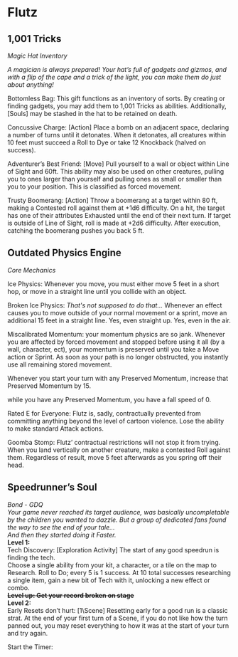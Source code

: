 # Flutz 

## 1,001 Tricks

*Magic Hat Inventory*

*A magician is always prepared\! Your hat’s full of gadgets and gizmos, and with a flip of the cape and a trick of the light, you can make them do just about anything\!*

Bottomless Bag: This gift functions as an inventory of sorts. By creating or finding gadgets, you may add them to 1,001 Tricks as abilities. Additionally, \[Souls\] may be stashed in the hat to be retained on death. 

Concussive Charge: \[Action\] Place a bomb on an adjacent space, declaring a number of turns until it detonates. When it detonates, all creatures within 10 feet must succeed a Roll to Dye or take 12 Knockback (halved on success).

Adventurer’s Best Friend: \[Move\] Pull yourself to a wall or object within Line of Sight and 60ft. This ability may also be used on other creatures, pulling you to ones larger than yourself and pulling ones as small or smaller than you to your position. This is classified as forced movement. 

Trusty Boomerang: \[Action\] Throw a boomerang at a target within 80 ft, making a Contested roll against them at \+1d6 difficulty. On a hit, the target has one of their attributes Exhausted until the end of their next turn. If target is outside of Line of Sight, roll is made at \+2d6 difficulty. After execution, catching the boomerang pushes you back 5 ft.

## Outdated Physics Engine

*Core Mechanics*

Ice Physics: Whenever you move, you must either move 5 feet in a short hop, or move in a straight line until you collide with an object.

Broken Ice Physics: *That's not supposed to do that…* Whenever an effect causes you to move outside of your normal movement or a sprint, move an additional 15 feet in a straight line. Yes, even straight up. Yes, even in the air.

Miscalibrated Momentum: your momentum physics are so jank. Whenever you are affected by forced movement and stopped before using it all (by a wall, character, ect), your momentum is preserved until you take a Move action or Sprint. As soon as your path is no longer obstructed, you instantly use all remaining stored movement.

Whenever you start your turn with any Preserved Momentum, increase that Preserved Momentum by 15\.

while you have any Preserved Momentum, you have a fall speed of 0\.

Rated E for Everyone: Flutz is, sadly, contractually prevented from committing anything beyond the level of cartoon violence. Lose the ability to make standard Attack actions. 

Goomba Stomp: Flutz’ contractual restrictions will not stop it from trying. When you land vertically on another creature, make a contested Roll against them. Regardless of result, move 5 feet afterwards as you spring off their head. 

## Speedrunner’s Soul

*Bond \- GDQ*  
*Your game never reached its target audience, was basically uncompletable by the children you wanted to dazzle. But a group of dedicated fans found the way to see the end of your tale…*  
*And then they started doing it Faster.*  
**Level 1:**  
Tech Discovery: \[Exploration Activity\] The start of any good speedrun is finding the tech.  
Choose a single ability from your kit, a character, or a tile on the map to Research. Roll to Do; every 5 is 1 success. At 10 total successes researching a single item, gain a new bit of Tech with it, unlocking a new effect or combo.  
**~~Level up: Get your record broken on stage~~**  
**Level 2:**  
Early Resets don’t hurt: \[1\\Scene\] Resetting early for a good run is a classic strat. At the end of your first turn of a Scene, if you do not like how the turn panned out, you may reset everything to how it was at the start of your turn and try again. 

Start the Timer:   
